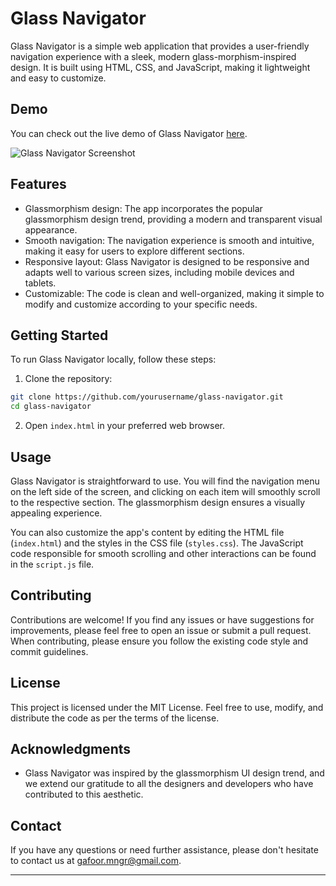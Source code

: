 # Glass Navigator

Glass Navigator is a simple web application that provides a user-friendly navigation experience with a sleek, modern glass-morphism-inspired design. It is built using HTML, CSS, and JavaScript, making it lightweight and easy to customize.

## Demo

You can check out the live demo of Glass Navigator [here](https://codepen.io/abdul-1432/pen/jOQeVjg).

![Glass Navigator Screenshot](screenshot.png)

## Features

- Glassmorphism design: The app incorporates the popular glassmorphism design trend, providing a modern and transparent visual appearance.
- Smooth navigation: The navigation experience is smooth and intuitive, making it easy for users to explore different sections.
- Responsive layout: Glass Navigator is designed to be responsive and adapts well to various screen sizes, including mobile devices and tablets.
- Customizable: The code is clean and well-organized, making it simple to modify and customize according to your specific needs.

## Getting Started

To run Glass Navigator locally, follow these steps:

1. Clone the repository:

```bash
git clone https://github.com/yourusername/glass-navigator.git
cd glass-navigator
```

2. Open `index.html` in your preferred web browser.

## Usage

Glass Navigator is straightforward to use. You will find the navigation menu on the left side of the screen, and clicking on each item will smoothly scroll to the respective section. The glassmorphism design ensures a visually appealing experience.

You can also customize the app's content by editing the HTML file (`index.html`) and the styles in the CSS file (`styles.css`). The JavaScript code responsible for smooth scrolling and other interactions can be found in the `script.js` file.

## Contributing

Contributions are welcome! If you find any issues or have suggestions for improvements, please feel free to open an issue or submit a pull request. When contributing, please ensure you follow the existing code style and commit guidelines.

## License

This project is licensed under the MIT License. Feel free to use, modify, and distribute the code as per the terms of the license.

## Acknowledgments

- Glass Navigator was inspired by the glassmorphism UI design trend, and we extend our gratitude to all the designers and developers who have contributed to this aesthetic.

## Contact

If you have any questions or need further assistance, please don't hesitate to contact us at gafoor.mngr@gmail.com.

---
